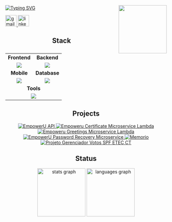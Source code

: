 
[![Typing SVG](https://readme-typing-svg.demolab.com?font=Fira+Code&weight=500&size=100&pause=1000&color=F7F7F7&center=true&vCenter=true&width=1920&height=250&lines=Hello+i'm+Wiliam+Melo;Hello+i'm+a+Full+Stack+Developer)](https://git.io/typing-svg)
<img align="right" height="150" src="https://c.tenor.com/NeJfHqkmdMIAAAAj/tux-linux-penguin.gif"/>

<div align="left">
  <a href="https://mail.google.com/mail/u/0/?fs=1&to=wiliammelo.mota@gmail.com&su=CONTACT&body=Hello&tf=cm">
    <img src="https://img.shields.io/static/v1?message=Gmail&logo=gmail&label=&color=D14836&logoColor=white&labelColor=&style=for-the-badge" height="35" alt="gmail logo"  />
  </a>
  <a href="https://www.linkedin.com/in/wiliam-melo-da-mota-b3101b29b/">
    <img src="https://img.shields.io/static/v1?message=LinkedIn&logo=linkedin&label=&color=0077B5&logoColor=white&labelColor=&style=for-the-badge" height="35" alt="linkedin logo"  />
  </a>
</div>

<h2 align="center">Stack</h2>

<div align="center">
 <table>
  <tr>
    <td align="center" colspan="2"><strong>Frontend</strong></td>
    <td align="center" colspan="2"><strong>Backend</strong></td>
  </tr>
  <tr>
    <td align="center" colspan="2">
      <a href="https://skillicons.dev">
        <img src="https://skillicons.dev/icons?i=tailwind,ts,react,next,angular" />
      </a>
    </td>
    <td align="center" colspan="2">
      <a href="https://skillicons.dev">
        <img src="https://skillicons.dev/icons?i=spring,java,nodejs,nest,prisma" />
      </a>
    </td>
  </tr>
  <tr>
    <td align="center" colspan="2"><strong>Mobile</strong></td>
    <td align="center" colspan="2"><strong>Database</strong></td>
  </tr>
  <tr>
    <td align="center" colspan="2">
      <a href="https://skillicons.dev">
        <img src="https://skillicons.dev/icons?i=react,flutter" />
      </a>
    </td>
    <td align="center" colspan="2">
      <a href="https://skillicons.dev">
        <img src="https://skillicons.dev/icons?i=postgres,redis,sqlite,mongodb" />
      </a>
    </td>
  </tr>
  <tr>
    <td align="center" colspan="4"><strong>Tools</strong></td>
  </tr>
  <tr>
    <td align="center" colspan="4">
      <a href="https://skillicons.dev">
        <img src="https://skillicons.dev/icons?i=git,postman,github,aws,azure,rabbitmq" />
      </a>
    </td>
  </tr>
</table>
</div>

<h2 align="center">Projects</h2>

<p align="center">
  <a href="https://github.com/WiliamMelo01/EmpowerU-API">
    <img src="https://github-readme-stats.vercel.app/api/pin/?username=WiliamMelo01&repo=EmpowerU-API&theme=transparent" alt="EmpowerU API">
  </a>
  <a href="https://github.com/WiliamMelo01/EmpoweruCertificateMicroserviceLambda">
    <img src="https://github-readme-stats.vercel.app/api/pin/?username=WiliamMelo01&repo=EmpoweruCertificateMicroserviceLambda&theme=transparent" alt="Empoweru Certificate Microservice Lambda">
  </a>
  <a href="https://github.com/WiliamMelo01/EmpoweruGreetingsMicroServiceLambda">
    <img src="https://github-readme-stats.vercel.app/api/pin/?username=WiliamMelo01&repo=EmpoweruGreetingsMicroServiceLambda&theme=transparent" alt="Empoweru Greetings Microservice Lambda">
  </a>
  <a href="https://github.com/WiliamMelo01/EmpowerUPasswordRecoveryMicroService">
    <img src="https://github-readme-stats.vercel.app/api/pin/?username=WiliamMelo01&repo=EmpowerUPasswordRecoveryMicroService&theme=transparent" alt="EmpowerU Password Recovery Microservice">
  </a>
  <a href="https://github.com/WiliamMelo01/memorio">
    <img src="https://github-readme-stats.vercel.app/api/pin/?username=WiliamMelo01&repo=memorio&theme=transparent" alt="Memorio">
  </a>
  <a href="https://github.com/WiliamMelo01/projeto-gerenciador-votos-spf-etec-ct">
    <img src="https://github-readme-stats.vercel.app/api/pin/?username=WiliamMelo01&repo=projeto-gerenciador-votos-spf-etec-ct&theme=transparent" alt="Projeto Gerenciador Votos SPF ETEC CT">
  </a>
</p>

<h2 align="center">Status</h2>
<div align="center">
  <img src="https://github-readme-stats.vercel.app/api?username=WiliamMelo01&hide_title=false&hide_rank=false&show_icons=true&include_all_commits=true&count_private=true&disable_animations=false&theme=transparent&locale=en&hide_border=false" height="150" alt="stats graph"  />
  <img src="https://github-readme-stats.vercel.app/api/top-langs?username=WiliamMelo01&locale=en&hide_title=false&layout=compact&card_width=320&langs_count=5&theme=transparent&hide_border=false" height="150" alt="languages graph"  />
</div>


